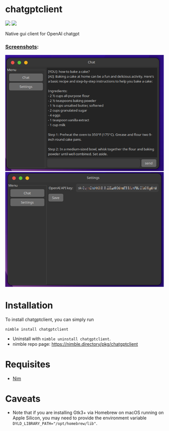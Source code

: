 # chatgptclient

![](https://img.shields.io/github/languages/top/jaredmontoya/chatgptclient?style=flat)
![](https://img.shields.io/github/languages/code-size/jaredmontoya/chatgptclient?style=flat)

Native gui client for OpenAI chatgpt

### **[Screenshots](.github/images)**:
![Alt text](.github/images/chat.png "chat")
![Alt text](.github/images/settings.png "settings")

# Installation
To install chatgptclient, you can simply run
```
nimble install chatgptclient
```
- Uninstall with `nimble uninstall chatgptclient`.
- nimble repo page: https://nimble.directory/pkg/chatgptclient

# Requisites

- [Nim](https://nim-lang.org)

# Caveats
- Note that if you are installing Gtk3+ via Homebrew on macOS running on Apple 
Silicon, you may need to provide the environment variable 
`DYLD_LIBRARY_PATH="/opt/homebrew/lib"`.